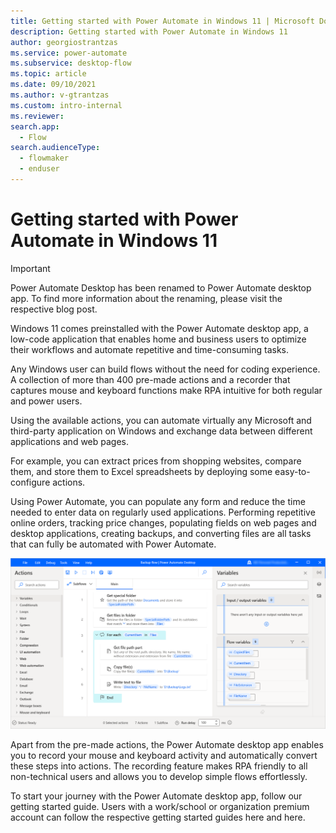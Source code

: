 ```yaml
---
title: Getting started with Power Automate in Windows 11 | Microsoft Docs
description: Getting started with Power Automate in Windows 11
author: georgiostrantzas
ms.service: power-automate
ms.subservice: desktop-flow
ms.topic: article 
ms.date: 09/10/2021
ms.author: v-gtrantzas
ms.custom: intro-internal
ms.reviewer:
search.app: 
  - Flow
search.audienceType: 
  - flowmaker
  - enduser
---
```


# Getting started with Power Automate in Windows 11

> [!IMPORTANT]
> Power Automate Desktop has been renamed to Power Automate desktop app. To find more information about the renaming, please visit the respective blog post. 

Windows 11 comes preinstalled with the Power Automate desktop app, a low-code application that enables home and business users to optimize their workflows and automate repetitive and time-consuming tasks.

Any Windows user can build flows without the need for coding experience. A collection of more than 400 pre-made actions and a recorder that captures mouse and keyboard functions make RPA intuitive for both regular and power users.

Using the available actions, you can automate virtually any Microsoft and third-party application on Windows and exchange data between different applications and web pages.

For example, you can extract prices from shopping websites, compare
them, and store them to Excel spreadsheets by deploying some easy-to-configure actions. 

Using Power Automate, you can populate any form and reduce the time needed to enter data on regularly used applications. Performing repetitive online orders, tracking price changes, populating fields on web pages and desktop applications, creating backups, and converting files are all tasks that can fully be automated with Power Automate.

![Screenshot of the open backup flow in the flow designer.](media\getting-started-windows-11\backup-flow.png)

Apart from the pre-made actions, the Power Automate desktop app enables you to record your mouse and keyboard activity and automatically convert these steps into actions. The recording feature makes RPA friendly to all non-technical users and allows you to develop simple flows effortlessly.

To start your journey with the Power Automate desktop app, follow our getting started guide. Users with a work/school or organization premium account can follow the respective getting started guides here and here.



